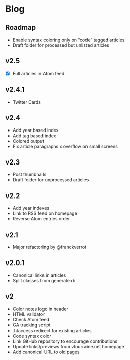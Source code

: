 # Blog

## Roadmap

- Enable syntax coloring only on “code” tagged articles
- Draft folder for processed but unlisted articles


## v2.5

- [x] Full articles in Atom feed


## v2.4.1

- Twitter Cards


## v2.4

- Add year based index
- Add tag based index
- Colored output
- Fix article paragraphs x overflow on small screens


## v2.3

- Post thumbnails
- Draft folder for unprocessed articles


## v2.2

- Add year indexes
- Link to RSS feed on homepage
- Reverse Atom entries order


## v2.1

- Major refactoring by @franckverrot


## v2.0.1

- Canonical links in articles
- Split classes from generate.rb


## v2

- Color notes logo in header
- HTML validator
- Check Atom feed
- GA tracking script
- .htaccess redirect for existing articles
- Code syntax color
- Link GitHub repository to encourage contributions
- Update links/previews from vtourraine.net homepage
- Add canonical URL to old pages
